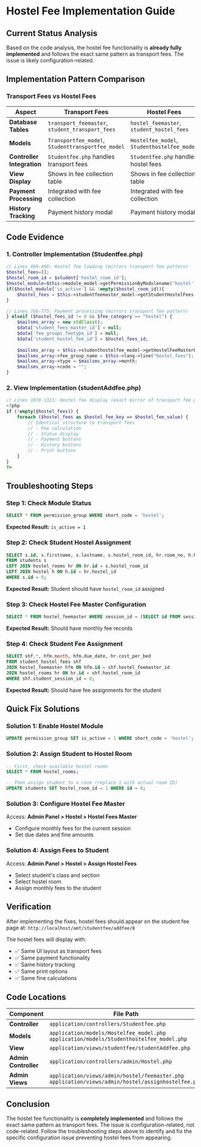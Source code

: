 # Hostel Fee Implementation Guide

## Current Status Analysis

Based on the code analysis, the hostel fee functionality is **already fully implemented** and follows the exact same pattern as transport fees. The issue is likely configuration-related.

## Implementation Pattern Comparison

### Transport Fees vs Hostel Fees

| Aspect | Transport Fees | Hostel Fees | Status |
|--------|---------------|-------------|---------|
| **Database Tables** | `transport_feemaster`, `student_transport_fees` | `hostel_feemaster`, `student_hostel_fees` | ✅ Implemented |
| **Models** | `Transportfee_model`, `Studenttransportfee_model` | `Hostelfee_model`, `Studenthostelfee_model` | ✅ Implemented |
| **Controller Integration** | `Studentfee.php` handles transport fees | `Studentfee.php` handles hostel fees | ✅ Implemented |
| **View Display** | Shows in fee collection table | Shows in fee collection table | ✅ Implemented |
| **Payment Processing** | Integrated with fee collection | Integrated with fee collection | ✅ Implemented |
| **History Tracking** | Payment history modal | Payment history modal | ✅ Implemented |

## Code Evidence

### 1. Controller Implementation (Studentfee.php)

```php
// Lines 460-466: Hostel fee loading (mirrors transport fee pattern)
$hostel_fees=[];
$hostel_room_id = $student['hostel_room_id'];
$hostel_module=$this->module_model->getPermissionByModulename('hostel');
if($hostel_module['is_active'] && !empty($hostel_room_id)){
    $hostel_fees = $this->studentfeemaster_model->getStudentHostelFees($student_session_id, $hostel_room_id);
}

// Lines 766-775: Payment processing (mirrors transport fee pattern)
} elseif ($hostel_fees_id != 0 && $fee_category == "hostel") {
    $mailsms_array = new stdClass();
    $data['student_fees_master_id'] = null;
    $data['fee_groups_feetype_id'] = null;
    $data['student_hostel_fee_id'] = $hostel_fees_id;
    
    $mailsms_array = $this->studenthostelfee_model->getHostelFeeMasterByStudentHostelID($hostel_fees_id);
    $mailsms_array->fee_group_name = $this->lang->line("hostel_fees");
    $mailsms_array->type = $mailsms_array->month;
    $mailsms_array->code = "";
}
```

### 2. View Implementation (studentAddfee.php)

```php
// Lines 1078-1321: Hostel fee display (exact mirror of transport fee pattern)
<?php
if (!empty($hostel_fees)) {
    foreach ($hostel_fees as $hostel_fee_key => $hostel_fee_value) {
        // Identical structure to transport fees
        // - Fee calculation
        // - Status display
        // - Payment buttons
        // - History buttons
        // - Print buttons
    }
}
?>
```

## Troubleshooting Steps

### Step 1: Check Module Status
```sql
SELECT * FROM permission_group WHERE short_code = 'hostel';
```
**Expected Result:** `is_active = 1`

### Step 2: Check Student Hostel Assignment
```sql
SELECT s.id, s.firstname, s.lastname, s.hostel_room_id, hr.room_no, h.hostel_name
FROM students s
LEFT JOIN hostel_rooms hr ON hr.id = s.hostel_room_id
LEFT JOIN hostel h ON h.id = hr.hostel_id
WHERE s.id = 8;
```
**Expected Result:** Student should have `hostel_room_id` assigned

### Step 3: Check Hostel Fee Master Configuration
```sql
SELECT * FROM hostel_feemaster WHERE session_id = (SELECT id FROM sessions WHERE is_active = 'yes');
```
**Expected Result:** Should have monthly fee records

### Step 4: Check Student Fee Assignment
```sql
SELECT shf.*, hfm.month, hfm.due_date, hr.cost_per_bed
FROM student_hostel_fees shf
JOIN hostel_feemaster hfm ON hfm.id = shf.hostel_feemaster_id
JOIN hostel_rooms hr ON hr.id = shf.hostel_room_id
WHERE shf.student_session_id = 8;
```
**Expected Result:** Should have fee assignments for the student

## Quick Fix Solutions

### Solution 1: Enable Hostel Module
```sql
UPDATE permission_group SET is_active = 1 WHERE short_code = 'hostel';
```

### Solution 2: Assign Student to Hostel Room
```sql
-- First, check available hostel rooms
SELECT * FROM hostel_rooms;

-- Then assign student to a room (replace 1 with actual room ID)
UPDATE students SET hostel_room_id = 1 WHERE id = 8;
```

### Solution 3: Configure Hostel Fee Master
Access: **Admin Panel > Hostel > Hostel Fees Master**
- Configure monthly fees for the current session
- Set due dates and fine amounts

### Solution 4: Assign Fees to Student
Access: **Admin Panel > Hostel > Assign Hostel Fees**
- Select student's class and section
- Select hostel room
- Assign monthly fees to the student

## Verification

After implementing the fixes, hostel fees should appear on the student fee page at:
`http://localhost/amt/studentfee/addfee/8`

The hostel fees will display with:
- ✅ Same UI layout as transport fees
- ✅ Same payment functionality
- ✅ Same history tracking
- ✅ Same print options
- ✅ Same fine calculations

## Code Locations

| Component | File Path |
|-----------|-----------|
| **Controller** | `application/controllers/Studentfee.php` |
| **Models** | `application/models/Hostelfee_model.php`<br>`application/models/Studenthostelfee_model.php` |
| **View** | `application/views/studentfee/studentAddfee.php` |
| **Admin Controller** | `application/controllers/admin/Hostel.php` |
| **Admin Views** | `application/views/admin/hostel/feemaster.php`<br>`application/views/admin/hostel/assignhostelfee.php` |

## Conclusion

The hostel fee functionality is **completely implemented** and follows the exact same pattern as transport fees. The issue is configuration-related, not code-related. Follow the troubleshooting steps above to identify and fix the specific configuration issue preventing hostel fees from appearing.
